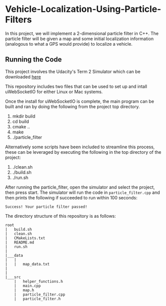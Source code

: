 # Vehicle-Localization-Using-Particle-Filters
In this project, we will implement a 2-dimensional particle filter in C++. The particle filter will be given a map and some initial localization information (analogous to what a GPS would provide) to localize a vehicle.

## Running the Code
This project involves the Udacity's Term 2 Simulator which can be downloaded [here](https://github.com/udacity/self-driving-car-sim/releases)

This repository includes two files that can be used to set up and intall uWebSocketIO for either Linux or Mac systems.

Once the install for uWebSocketIO is complete, the main program can be built and ran by doing the following from the project top directory.

1. mkdir build
2. cd build
3. cmake ..
4. make
5. ./particle_filter

Alternatively some scripts have been included to streamline this process, these can be leveraged by executing the following in the top directory of the project:

1. ./clean.sh
2. ./build.sh
3. ./run.sh

After running the particle_filter, open the simulator and select the project, then press start.
The simulator will run the code in `particle_filter.cpp` and then prints the following if succeeded to run within 100 seconds:
```
Success! Your particle filter passed!
```

The directory structure of this repository is as follows:
```
root
|   build.sh
|   clean.sh
|   CMakeLists.txt
|   README.md
|   run.sh
|
|___data
|   |   
|   |   map_data.txt
|   
|   
|___src
    |   helper_functions.h
    |   main.cpp
    |   map.h
    |   particle_filter.cpp
    |   particle_filter.h
```
